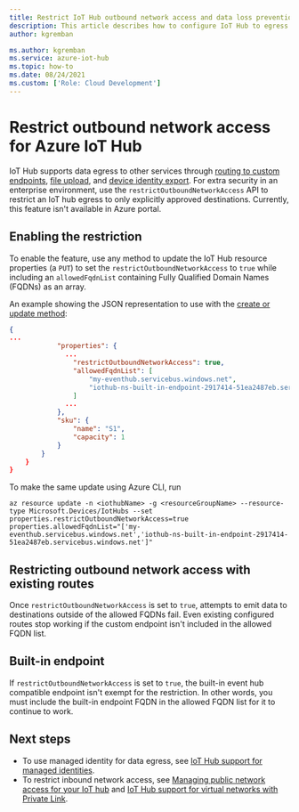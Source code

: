 ```yaml
---
title: Restrict IoT Hub outbound network access and data loss prevention
description: This article describes how to configure IoT Hub to egress to trusted locations only.
author: kgremban

ms.author: kgremban
ms.service: azure-iot-hub
ms.topic: how-to
ms.date: 08/24/2021
ms.custom: ['Role: Cloud Development']
---
```


# Restrict outbound network access for Azure IoT Hub

IoT Hub supports data egress to other services through [routing to custom endpoints](iot-hub-devguide-messages-d2c.md), [file upload](iot-hub-devguide-file-upload.md), and [device identity export](iot-hub-bulk-identity-mgmt.md). For extra security in an enterprise environment, use the `restrictOutboundNetworkAccess` API to restrict an IoT hub egress to only explicitly approved destinations. Currently, this feature isn't available in Azure portal.

## Enabling the restriction

To enable the feature, use any method to update the IoT Hub resource properties (a `PUT`) to set the `restrictOutboundNetworkAccess` to `true` while including an `allowedFqdnList` containing Fully Qualified Domain Names (FQDNs) as an array. 

An example showing the JSON representation to use with the [create or update method](/rest/api/iothub/iothubresource/createorupdate):

```json
{
...
            "properties": {
              ...
                "restrictOutboundNetworkAccess": true,
                "allowedFqdnList": [
                    "my-eventhub.servicebus.windows.net",
                    "iothub-ns-built-in-endpoint-2917414-51ea2487eb.servicebus.windows.net"
                ]
              ...
            },
            "sku": {
                "name": "S1",
                "capacity": 1
            }
        }
    }
}
```
To make the same update using Azure CLI, run

```azurecli-interactive
az resource update -n <iothubName> -g <resourceGroupName> --resource-type Microsoft.Devices/IotHubs --set properties.restrictOutboundNetworkAccess=true properties.allowedFqdnList="['my-eventhub.servicebus.windows.net','iothub-ns-built-in-endpoint-2917414-51ea2487eb.servicebus.windows.net']"
```

## Restricting outbound network access with existing routes

Once `restrictOutboundNetworkAccess` is set to `true`, attempts to emit data to destinations outside of the allowed FQDNs fail. Even existing configured routes stop working if the custom endpoint isn't included in the allowed FQDN list.

## Built-in endpoint

If `restrictOutboundNetworkAccess` is set to `true`, the built-in event hub compatible endpoint isn't exempt for the restriction. In other words, you must include the built-in endpoint FQDN in the allowed FQDN list for it to continue to work.

## Next steps

- To use managed identity for data egress, see [IoT Hub support for managed identities](iot-hub-managed-identity.md).
- To restrict inbound network access, see [Managing public network access for your IoT hub](iot-hub-public-network-access.md) and [IoT Hub support for virtual networks with Private Link](virtual-network-support.md).